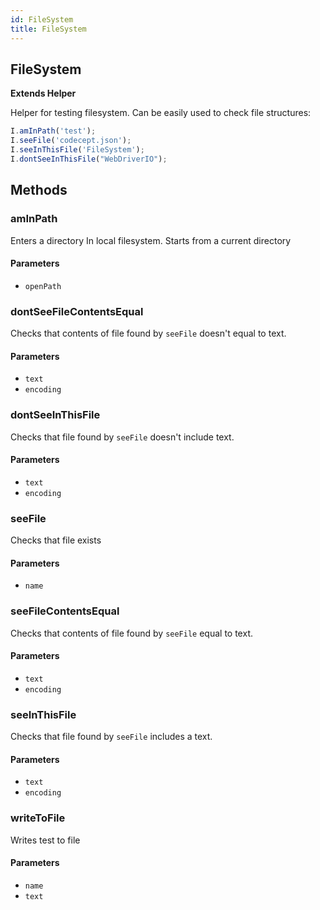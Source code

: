 ```yaml
---
id: FileSystem
title: FileSystem
---
```


<!-- Generated by documentation.js. Update this documentation by updating the source code. -->

## FileSystem

**Extends Helper**

Helper for testing filesystem.
Can be easily used to check file structures:

```js
I.amInPath('test');
I.seeFile('codecept.json');
I.seeInThisFile('FileSystem');
I.dontSeeInThisFile("WebDriverIO");
```

## Methods

### amInPath

Enters a directory In local filesystem.
Starts from a current directory

#### Parameters

-   `openPath`  

### dontSeeFileContentsEqual

Checks that contents of file found by `seeFile` doesn't equal to text.

#### Parameters

-   `text`  
-   `encoding`  

### dontSeeInThisFile

Checks that file found by `seeFile` doesn't include text.

#### Parameters

-   `text`  
-   `encoding`  

### seeFile

Checks that file exists

#### Parameters

-   `name`  

### seeFileContentsEqual

Checks that contents of file found by `seeFile` equal to text.

#### Parameters

-   `text`  
-   `encoding`  

### seeInThisFile

Checks that file found by `seeFile` includes a text.

#### Parameters

-   `text`  
-   `encoding`  

### writeToFile

Writes test to file

#### Parameters

-   `name`  
-   `text`  

